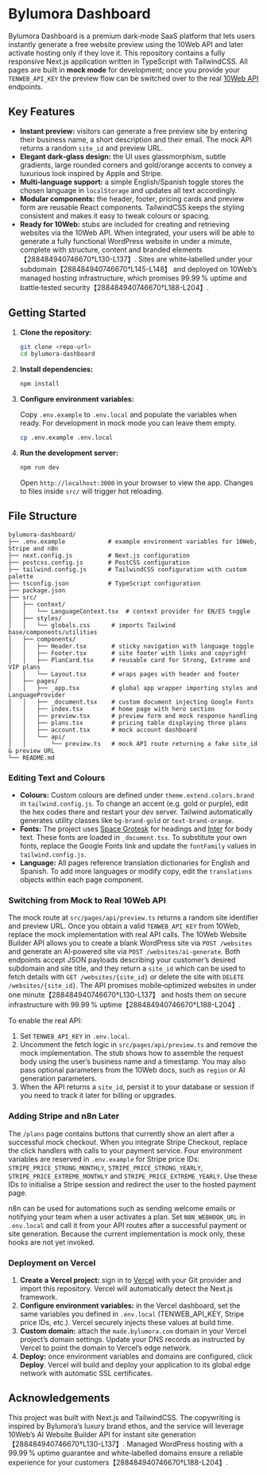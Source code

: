 # Bylumora Dashboard

Bylumora Dashboard is a premium dark‑mode SaaS platform that lets users instantly generate a free website preview using the 10Web API and later activate hosting only if they love it.  This repository contains a fully responsive Next.js application written in TypeScript with TailwindCSS.  All pages are built in **mock mode** for development; once you provide your `TENWEB_API_KEY` the preview flow can be switched over to the real [10Web API](https://apidocs.10web.io/) endpoints.

## Key Features

* **Instant preview:** visitors can generate a free preview site by entering their business name, a short description and their email.  The mock API returns a random `site_id` and preview URL.
* **Elegant dark‑glass design:** the UI uses glassmorphism, subtle gradients, large rounded corners and gold/orange accents to convey a luxurious look inspired by Apple and Stripe.
* **Multi‑language support:** a simple English/Spanish toggle stores the chosen language in `localStorage` and updates all text accordingly.
* **Modular components:** the header, footer, pricing cards and preview form are reusable React components.  TailwindCSS keeps the styling consistent and makes it easy to tweak colours or spacing.
* **Ready for 10Web:** stubs are included for creating and retrieving websites via the 10Web API.  When integrated, your users will be able to generate a fully functional WordPress website in under a minute, complete with structure, content and branded elements【288484940746670†L130-L137】.  Sites are white‑labelled under your subdomain【288484940746670†L145-L148】 and deployed on 10Web’s managed hosting infrastructure, which promises 99.99 % uptime and battle‑tested security【288484940746670†L188-L204】.

## Getting Started

1. **Clone the repository:**

   ```bash
   git clone <repo-url>
   cd bylumora-dashboard
   ```

2. **Install dependencies:**

   ```bash
   npm install
   ```

3. **Configure environment variables:**

   Copy `.env.example` to `.env.local` and populate the variables when ready.  For development in mock mode you can leave them empty.

   ```bash
   cp .env.example .env.local
   ```

4. **Run the development server:**

   ```bash
   npm run dev
   ```

   Open `http://localhost:3000` in your browser to view the app.  Changes to files inside `src/` will trigger hot reloading.

## File Structure

```
bylumora-dashboard/
├── .env.example            # example environment variables for 10Web, Stripe and n8n
├── next.config.js          # Next.js configuration
├── postcss.config.js       # PostCSS configuration
├── tailwind.config.js      # TailwindCSS configuration with custom palette
├── tsconfig.json           # TypeScript configuration
├── package.json
├── src/
│   ├── context/
│   │   └── LanguageContext.tsx  # context provider for EN/ES toggle
│   ├── styles/
│   │   └── globals.css      # imports Tailwind base/components/utilities
│   ├── components/
│   │   ├── Header.tsx       # sticky navigation with language toggle
│   │   ├── Footer.tsx       # site footer with links and copyright
│   │   ├── PlanCard.tsx     # reusable card for Strong, Extreme and VIP plans
│   │   └── Layout.tsx       # wraps pages with header and footer
│   ├── pages/
│   │   ├── _app.tsx         # global app wrapper importing styles and LanguageProvider
│   │   ├── _document.tsx    # custom document injecting Google Fonts
│   │   ├── index.tsx        # home page with hero section
│   │   ├── preview.tsx      # preview form and mock response handling
│   │   ├── plans.tsx        # pricing table displaying three plans
│   │   ├── account.tsx      # mock account dashboard
│   │   └── api/
│   │       └── preview.ts   # mock API route returning a fake site_id & preview URL
└── README.md
```

### Editing Text and Colours

* **Colours:** Custom colours are defined under `theme.extend.colors.brand` in `tailwind.config.js`.  To change an accent (e.g. gold or purple), edit the hex codes there and restart your dev server.  Tailwind automatically generates utility classes like `bg-brand-gold` or `text-brand-orange`.
* **Fonts:** The project uses [Space Grotesk](https://fonts.google.com/specimen/Space+Grotesk) for headings and [Inter](https://fonts.google.com/specimen/Inter) for body text.  These fonts are loaded in `_document.tsx`.  To substitute your own fonts, replace the Google Fonts link and update the `fontFamily` values in `tailwind.config.js`.
* **Language:** All pages reference translation dictionaries for English and Spanish.  To add more languages or modify copy, edit the `translations` objects within each page component.

### Switching from Mock to Real 10Web API

The mock route at `src/pages/api/preview.ts` returns a random site identifier and preview URL.  Once you obtain a valid `TENWEB_API_KEY` from 10Web, replace the mock implementation with real API calls.  The 10Web Website Builder API allows you to create a blank WordPress site via `POST /websites` and generate an AI‑powered site via `POST /websites/ai-generate`.  Both endpoints accept JSON payloads describing your customer’s desired subdomain and site title, and they return a `site_id` which can be used to fetch details with `GET /websites/{site_id}` or delete the site with `DELETE /websites/{site_id}`.  The API promises mobile‑optimized websites in under one minute【288484940746670†L130-L137】 and hosts them on secure infrastructure with 99.99 % uptime【288484940746670†L188-L204】.

To enable the real API:

1. Set `TENWEB_API_KEY` in `.env.local`.
2. Uncomment the fetch logic in `src/pages/api/preview.ts` and remove the mock implementation.  The stub shows how to assemble the request body using the user’s business name and a timestamp.  You may also pass optional parameters from the 10Web docs, such as `region` or AI generation parameters.
3. When the API returns a `site_id`, persist it to your database or session if you need to track it later for billing or upgrades.

### Adding Stripe and n8n Later

The `/plans` page contains buttons that currently show an alert after a successful mock checkout.  When you integrate Stripe Checkout, replace the click handlers with calls to your payment service.  Four environment variables are reserved in `.env.example` for Stripe price IDs: `STRIPE_PRICE_STRONG_MONTHLY`, `STRIPE_PRICE_STRONG_YEARLY`, `STRIPE_PRICE_EXTREME_MONTHLY` and `STRIPE_PRICE_EXTREME_YEARLY`.  Use these IDs to initialise a Stripe session and redirect the user to the hosted payment page.

n8n can be used for automations such as sending welcome emails or notifying your team when a user activates a plan.  Set `N8N_WEBHOOK_URL` in `.env.local` and call it from your API routes after a successful payment or site generation.  Because the current implementation is mock only, these hooks are not yet invoked.

### Deployment on Vercel

1. **Create a Vercel project:** sign in to [Vercel](https://vercel.com/) with your Git provider and import this repository.  Vercel will automatically detect the Next.js framework.
2. **Configure environment variables:** in the Vercel dashboard, set the same variables you defined in `.env.local` (TENWEB_API_KEY, Stripe price IDs, etc.).  Vercel securely injects these values at build time.
3. **Custom domain:** attach the `made.bylumora.com` domain in your Vercel project’s domain settings.  Update your DNS records as instructed by Vercel to point the domain to Vercel’s edge network.
4. **Deploy:** once environment variables and domains are configured, click **Deploy**.  Vercel will build and deploy your application to its global edge network with automatic SSL certificates.

## Acknowledgements

This project was built with Next.js and TailwindCSS.  The copywriting is inspired by Bylumora’s luxury brand ethos, and the service will leverage 10Web’s AI Website Builder API for instant site generation【288484940746670†L130-L137】.  Managed WordPress hosting with a 99.99 % uptime guarantee and white‑labelled domains ensure a reliable experience for your customers【288484940746670†L188-L204】.